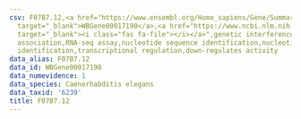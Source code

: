 ```yaml
---
csv: F07B7.12,<a href="https://www.ensembl.org/Homo_sapiens/Gene/Summary?db=core;g=WBGene00017190"
  target="_blank">WBGene00017190</a>,<a href="https://www.ncbi.nlm.nih.gov/pubmed/27496166"
  target="_blank"><i class="fas fa-file"></i></a>",genetic interference,functional
  association,RNA-seq assay,nucleotide sequence identification,nucleotide sequence
  identification,transcriptional regulation,down-regulates activity
data_alias: F07B7.12
data_id: WBGene00017190
data_numevidence: 1
data_species: Caenorhabditis elegans
data_taxid: '6239'
title: F07B7.12
---
```

